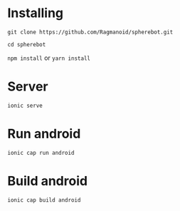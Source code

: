 # Installing 

```git clone https://github.com/Ragmanoid/spherebot.git```

```cd spherebot```

```npm install``` or ```yarn install``` 

# Server

```ionic serve```

# Run android

```ionic cap run android```

# Build android

```ionic cap build android```